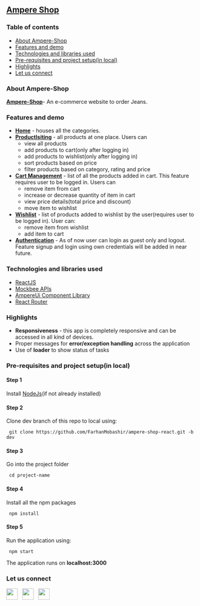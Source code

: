 ## [Ampere Shop](https://ampere-shop.netlify.app/)

### Table of contents

- [About Ampere-Shop](#about)
- [Features and demo](#features)
- [Technologies and libraries used](#tech)
- [Pre-requisites and project setup(in local)](#setup)
- [Highlights](#highlights)
- [Let us connect](#connect)

<a name="about"></a>

### About Ampere-Shop

**[Ampere-Shop](https://ampere-shop.netlify.app/)**- An e-commerce website to order Jeans.

<a name="features"></a>

### Features and demo

- **[Home](https://ampere-shop.netlify.app/)** - houses all the categories.
- **[Productlsiting](https://ampere-shop.netlify.app/products)** - all products at one place. Users can
  - view all products
  - add products to cart(only after logging in)
  - add products to wishlist(only after logging in)
  - sort products based on price
  - filter products based on category, rating and price
- **[Cart Management](https://ampere-shop.netlify.app/)** - list of all the products added in cart. This feature requires user to be logged in. Users can
  - remove item from cart
  - increase or decrease quantity of item in cart
  - view price details(total price and discount)
  - move item to wishlist
- **[Wishlist](https://ampere-shop.netlify.app/)** - list of products added to wishlist by the user(requires user to be logged in). User can:
  - remove item from wishlist
  - add item to cart
- **[Authentication](https://ampere-shop.netlify.app/)** - As of now user can login as guest only and logout. Feature signup and login using own credentials will be added in near future.

<a name="tech"></a>

### Technologies and libraries used

- [ReactJS](https://reactjs.org/docs/getting-started.html)
- [Mockbee APIs](https://mockbee.netlify.app/)
- [AmpereUi Component Library](https://ampereui.netlify.app/)
- [React Router](https://reactrouter.com/docs/en/v6/getting-started/overview)

<a name="highlights"></a>

### Highlights

- **Responsiveness** - this app is completely responsive and can be accessed in all kind of devices.
- Proper messages for **error/exception handling** across the application
- Use of **loader** to show status of tasks

<a name="setup"></a>

### Pre-requisites and project setup(in local)

#### Step 1

Install [NodeJs](https://nodejs.org/en/)(if not already installed)

#### Step 2

Clone dev branch of this repo to local using:

     git clone https://github.com/FarhanMobashir/ampere-shop-react.git -b dev


#### Step 3

Go into the project folder

     cd project-name


#### Step 4

Install all the npm packages

     npm install


#### Step 5

Run the application using:

     npm start


The application runs on **localhost:3000**

<a name="connect"></a>

### Let us connect

[<img src="https://user-images.githubusercontent.com/64582473/162154693-eaf76505-59e8-4b6d-8e03-5cac4cd29d5d.png" width="30" height="30">](https://www.linkedin.com/in/mobashirfarhan/) &nbsp;
[<img src="https://user-images.githubusercontent.com/64582473/162155893-3e273e1a-4a29-47e2-8e39-06b45ab6f6eb.png" width="30" height="30">](https://twitter.com/MobashirFarhan) &nbsp;
[<img src="https://user-images.githubusercontent.com/64582473/162157812-3e1d6b9b-7729-4137-99cb-8337d6396472.png" width="30" height="30">](https://github.com/FarhanMobashir)
